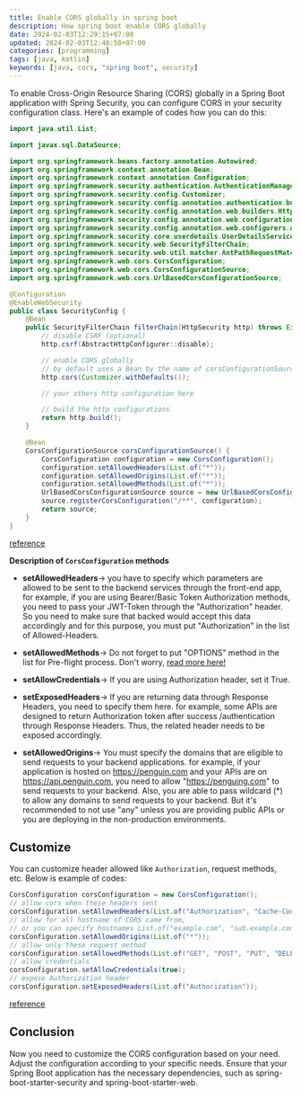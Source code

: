 ```yaml
---
title: Enable CORS globally in spring boot
description: How spring boot enable CORS globally
date: 2024-02-03T12:29:15+07:00
updated: 2024-02-03T12:48:58+07:00
categories: [programming]
tags: [java, kotlin]
keywords: [java, cors, "spring boot", security]
---
```


To enable Cross-Origin Resource Sharing (CORS) globally in a Spring Boot application with Spring Security,
you can configure CORS in your security configuration class. 
Here's an example of codes how you can do this:

```java
import java.util.List;

import javax.sql.DataSource;

import org.springframework.beans.factory.annotation.Autowired;
import org.springframework.context.annotation.Bean;
import org.springframework.context.annotation.Configuration;
import org.springframework.security.authentication.AuthenticationManager;
import org.springframework.security.config.Customizer;
import org.springframework.security.config.annotation.authentication.builders.AuthenticationManagerBuilder;
import org.springframework.security.config.annotation.web.builders.HttpSecurity;
import org.springframework.security.config.annotation.web.configuration.EnableWebSecurity;
import org.springframework.security.config.annotation.web.configurers.AbstractHttpConfigurer;
import org.springframework.security.core.userdetails.UserDetailsService;
import org.springframework.security.web.SecurityFilterChain;
import org.springframework.security.web.util.matcher.AntPathRequestMatcher;
import org.springframework.web.cors.CorsConfiguration;
import org.springframework.web.cors.CorsConfigurationSource;
import org.springframework.web.cors.UrlBasedCorsConfigurationSource;

@Configuration
@EnableWebSecurity
public class SecurityConfig {
    @Bean
    public SecurityFilterChain filterChain(HttpSecurity http) throws Exception {
        // disable CSRF (optional)
        http.csrf(AbstractHttpConfigurer::disable);

        // enable CORS globally
        // by default uses a Bean by the name of corsConfigurationSource
        http.cors(Customizer.withDefaults());

        // your others http configuration here

        // build the http configurations
        return http.build();
    }

    @Bean
    CorsConfigurationSource corsConfigurationSource() {
        CorsConfiguration configuration = new CorsConfiguration();
        configuration.setAllowedHeaders(List.of("*"));
        configuration.setAllowedOrigins(List.of("*"));
        configuration.setAllowedMethods(List.of("*"));
        UrlBasedCorsConfigurationSource source = new UrlBasedCorsConfigurationSource();
        source.registerCorsConfiguration("/**", configuration);
        return source;
    }
}
```

[reference](https://stackoverflow.com/a/76319932/6404439)

**Description of `CorsConfiguration` methods**

-   **setAllowedHeaders**-> you have to specify which parameters are allowed to be sent to the backend services through the front-end app, for example, if you are using Bearer/Basic Token Authorization methods, you need to pass your JWT-Token through the "Authorization" header. So you need to make sure that backed would accept this data accordingly and for this purpose, you must put "Authorization" in the list of Allowed-Headers.

-   **setAllowedMethods**-> Do not forget to put "OPTIONS" method in the list for Pre-flight process. Don't worry, [read more here!](https://developer.mozilla.org/en-US/docs/Glossary/Preflight_request)

-   **setAllowCredentials**-> If you are using Authorization header, set it True.

-   **setExposedHeaders**-> If you are returning data through Response Headers, you need to specify them here. for example, some APIs are designed to return Authorization token after success /authentication through Response Headers. Thus, the related header needs to be exposed accordingly.

-   **setAllowedOrigins**-> You must specify the domains that are eligible to send requests to your backend applications. for example, if your application is hosted on <https://penguin.com> and your APIs are on <https://api.penguin.com>, you need to allow "https://penguing.com" to send requests to your backend. Also, you are able to pass wildcard (*) to allow any domains to send requests to your backend. But it's recommended to not use "any" unless you are providing public APIs or you are deploying in the non-production environments.

## Customize

You can customize header allowed like `Authorization`, request methods, etc. Below is example of codes:

```java
CorsConfiguration corsConfiguration = new CorsConfiguration();
// allow cors when these headers sent
corsConfiguration.setAllowedHeaders(List.of("Authorization", "Cache-Control", "Content-Type"));
// allow for all hostname of CORS came from,
// or you can specify hostnames List.of("example.com", "sub.example.com")
corsConfiguration.setAllowedOrigins(List.of("*"));
// allow only these request method
corsConfiguration.setAllowedMethods(List.of("GET", "POST", "PUT", "DELETE", "PUT","OPTIONS","PATCH", "DELETE"));
// allow credentials
corsConfiguration.setAllowCredentials(true);
// expose Authorization header
corsConfiguration.setExposedHeaders(List.of("Authorization"));
```

[reference](https://stackoverflow.com/a/66590699/6404439)

## Conclusion

Now you need to customize the CORS configuration based on your need. Adjust the configuration according to your specific needs. Ensure that your Spring Boot application has the necessary dependencies, such as spring-boot-starter-security and spring-boot-starter-web.
